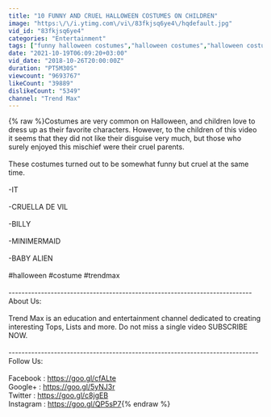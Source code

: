 ```yaml
---
title: "10 FUNNY AND CRUEL HALLOWEEN COSTUMES ON CHILDREN"
image: "https:\/\/i.ytimg.com\/vi\/83fkjsq6ye4\/hqdefault.jpg"
vid_id: "83fkjsq6ye4"
categories: "Entertainment"
tags: ["funny halloween costumes","halloween costumes","halloween costume"]
date: "2021-10-19T06:09:20+03:00"
vid_date: "2018-10-26T20:00:00Z"
duration: "PT5M30S"
viewcount: "9693767"
likeCount: "39889"
dislikeCount: "5349"
channel: "Trend Max"
---
```

{% raw %}Costumes are very common on Halloween, and children love to dress up as their favorite characters. However, to the children of this video it seems that they did not like their disguise very much, but those who surely enjoyed this mischief were their cruel parents.<br /><br />These costumes turned out to be somewhat funny but cruel at the same time.<br /><br />-IT<br /><br />-CRUELLA DE VIL <br /><br />-BILLY <br /><br />-MINIMERMAID<br /><br />-BABY ALIEN<br /><br />#halloween #costume #trendmax <br /><br />---------------------------------------------------------------------------<br />About Us:<br /><br />Trend Max is an education and entertainment channel dedicated to creating interesting Tops, Lists and more. Do not miss a single video SUBSCRIBE NOW.<br /><br />-----------------------------------------------------------------------------<br />Follow Us:<br /><br />Facebook  : <a rel="nofollow" target="blank" href="https://goo.gl/cfALte">https://goo.gl/cfALte</a><br />Google+     : <a rel="nofollow" target="blank" href="https://goo.gl/5yNJ3r">https://goo.gl/5yNJ3r</a><br />Twitter       : <a rel="nofollow" target="blank" href="https://goo.gl/c8jgEB">https://goo.gl/c8jgEB</a><br />Instagram : <a rel="nofollow" target="blank" href="https://goo.gl/QP5sP7">https://goo.gl/QP5sP7</a>{% endraw %}
